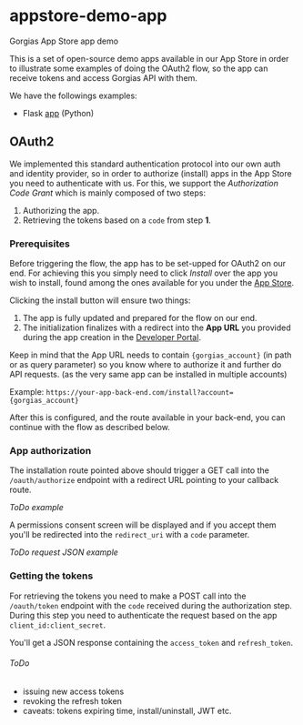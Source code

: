# appstore-demo-app
Gorgias App Store app demo

This is a set of open-source demo apps available in our App Store in order to illustrate some examples of doing the
OAuth2 flow, so the app can receive tokens and access Gorgias API with them.

We have the followings examples:

- Flask [app](Python/Flask/app.py) (Python)


## OAuth2

We implemented this standard authentication protocol into our own auth and identity provider, so in order to authorize
(install) apps in the App Store you need to authenticate with us. For this, we support the _Authorization Code Grant_
which is mainly composed of two steps:

1. Authorizing the app.
2. Retrieving the tokens based on a `code` from step **1**.


### Prerequisites

Before triggering the flow, the app has to be set-upped for OAuth2 on our end. For achieving this you simply need to
click _Install_ over the app you wish to install, found among the ones available for you under the
[App Store](https://gorgias.gorgias.com/app/apps).

Clicking the install button will ensure two things:

1. The app is fully updated and prepared for the flow on our end.
2. The initialization finalizes with a redirect into the **App URL** you provided during the app creation in the
   [Developer Portal](https://gorgias-portal.openchannel.site/app/create).
   
Keep in mind that the App URL needs to contain `{gorgias_account}` (in path or as query parameter) so you know where to
authorize it and further do API requests. (as the very same app can be installed in multiple accounts)

Example: `https://your-app-back-end.com/install?account={gorgias_account}`

After this is configured, and the route available in your back-end, you can continue with the flow as described
below.


### App authorization

The installation route pointed above should trigger a GET call into the `/oauth/authorize` endpoint with a redirect URL
pointing to your callback route.

_ToDo example_

A permissions consent screen will be displayed and if you accept them you'll be redirected into the `redirect_uri` with
a `code` parameter.

_ToDo request JSON example_


### Getting the tokens

For retrieving the tokens you need to make a POST call into the `/oauth/token` endpoint with the `code` received during
the authorization step. During this step you need to authenticate the request based on the app
`client_id:client_secret`.

You'll get a JSON response containing the `access_token` and `refresh_token`.

###### ToDo

- issuing new access tokens
- revoking the refresh token
- caveats: tokens expiring time, install/uninstall, JWT etc.
